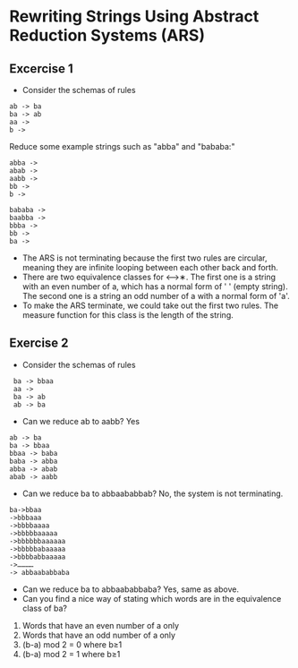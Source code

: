 # Rewriting Strings Using Abstract Reduction Systems (ARS)

## Excercise 1 
* Consider the schemas of rules
```
ab -> ba
ba -> ab
aa ->
b ->
```

Reduce some example strings such as "abba" and "bababa:"
```
abba ->
abab -> 
aabb -> 
bb ->
b ->

bababa -> 
baabba -> 
bbba -> 
bb -> 
ba -> 
```

* The ARS is not terminating because the first two rules are circular, meaning they are infinite looping between each other
back and forth. 
* There are two equivalence classes for ⟷∗. The first one is a string with an even number of a, which has a normal form 
of ' ' (empty string). The second one is a string an odd number of a with a normal form of 'a'.
* To make the ARS terminate, we could take out the first two rules. The measure function for this class is the length of
the string. 


## Exercise 2
* Consider the schemas of rules
```
 ba -> bbaa
 aa ->
 ba -> ab
 ab -> ba
 ```
 
 * Can we reduce ab to aabb? Yes
 ```
ab -> ba 
ba -> bbaa 
bbaa -> baba 
baba -> abba 
abba -> abab 
abab -> aabb 
```
* Can we reduce ba to abbaababbab? No, the system is not terminating. 
```
ba->bbaa
->bbbaaa
->bbbbaaaa
->bbbbbaaaaa
->bbbbbbaaaaaa
->bbbbbabaaaaa
->bbbbabbaaaaa
->…………
-> abbaababbaba
```
* Can we reduce ba to abbaababbaba? Yes, same as above. 
* Can you find a nice way of stating which words are in the equivalence class of ba?
 1. Words that have an even number of a only
 2. Words that have an odd number of a only 
 3. (b-a) mod 2 = 0 where b≥1
 4. (b-a) mod 2 = 1 where  b≥1
 
